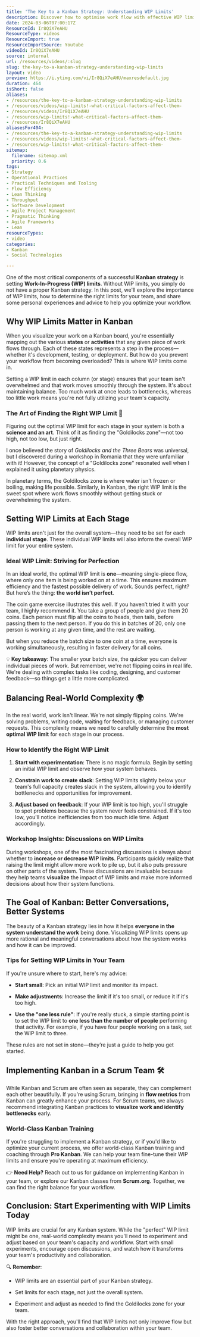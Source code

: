 ```yaml
---
title: 'The Key to a Kanban Strategy: Understanding WIP Limits'
description: Discover how to optimise work flow with effective WIP limits! Learn critical factors for establishing them as a Kanban strategist. Watch now!
date: 2024-03-06T07:00:17Z
ResourceId: Ir8QiX7eAHU
ResourceType: videos
ResourceImport: true
ResourceImportSource: Youtube
videoId: Ir8QiX7eAHU
source: internal
url: /resources/videos/:slug
slug: the-key-to-a-kanban-strategy-understanding-wip-limits
layout: video
preview: https://i.ytimg.com/vi/Ir8QiX7eAHU/maxresdefault.jpg
duration: 464
isShort: false
aliases:
- /resources/the-key-to-a-kanban-strategy-understanding-wip-limits
- /resources/videos/wip-limits!-what-critical-factors-affect-them-
- /resources/videos/Ir8QiX7eAHU
- /resources/wip-limits!-what-critical-factors-affect-them-
- /resources/Ir8QiX7eAHU
aliasesFor404:
- /resources/the-key-to-a-kanban-strategy-understanding-wip-limits
- /resources/videos/wip-limits!-what-critical-factors-affect-them-
- /resources/wip-limits!-what-critical-factors-affect-them-
sitemap:
  filename: sitemap.xml
  priority: 0.6
tags:
- Strategy
- Operational Practices
- Practical Techniques and Tooling
- Flow Efficiency
- Lean Thinking
- Throughput
- Software Development
- Agile Project Management
- Pragmatic Thinking
- Agile Frameworks
- Lean
resourceTypes:
- video
categories:
- Kanban
- Social Technologies

---
```

One of the most critical components of a successful **Kanban strategy** is setting **Work-In-Progress (WIP) limits**. Without WIP limits, you simply do not have a proper Kanban strategy. In this post, we'll explore the importance of WIP limits, how to determine the right limits for your team, and share some personal experiences and advice to help you optimize your workflow.

## **Why WIP Limits Matter in Kanban**

When you visualize your work on a Kanban board, you're essentially mapping out the various **states** or **activities** that any given piece of work flows through. Each of these states represents a step in the process—whether it's development, testing, or deployment. But how do you prevent your workflow from becoming overloaded? This is where WIP limits come in.

Setting a WIP limit in each column (or stage) ensures that your team isn't overwhelmed and that work moves smoothly through the system. It's about maintaining balance. Too much work at once leads to bottlenecks, whereas too little work means you're not fully utilizing your team's capacity.

### **The Art of Finding the Right WIP Limit** **🎨**

Figuring out the optimal WIP limit for each stage in your system is both a **science and an art**. Think of it as finding the "Goldilocks zone"—not too high, not too low, but just right.

I once believed the story of _Goldilocks and the Three Bears_ was universal, but I discovered during a workshop in Romania that they were unfamiliar with it! However, the concept of a "Goldilocks zone" resonated well when I explained it using planetary physics.

In planetary terms, the Goldilocks zone is where water isn't frozen or boiling, making life possible. Similarly, in Kanban, the right WIP limit is the sweet spot where work flows smoothly without getting stuck or overwhelming the system.

## **Setting WIP Limits at Each Stage**

WIP limits aren't just for the overall system—they need to be set for each **individual stage**. These individual WIP limits will also inform the overall WIP limit for your entire system.

### **Ideal WIP Limit: Striving for Perfection**

In an ideal world, the optimal WIP limit is **one**—meaning single-piece flow, where only one item is being worked on at a time. This ensures maximum efficiency and the fastest possible delivery of work. Sounds perfect, right? But here’s the thing: **the world isn’t perfect**.

The coin game exercise illustrates this well. If you haven’t tried it with your team, I highly recommend it. You take a group of people and give them 20 coins. Each person must flip all the coins to heads, then tails, before passing them to the next person. If you do this in batches of 20, only one person is working at any given time, and the rest are waiting.

But when you reduce the batch size to one coin at a time, everyone is working simultaneously, resulting in faster delivery for all coins.

💡 **Key takeaway**: The smaller your batch size, the quicker you can deliver individual pieces of work. But remember, we're not flipping coins in real life. We're dealing with complex tasks like coding, designing, and customer feedback—so things get a little more complicated.

## **Balancing Real-World Complexity** **🌍**

In the real world, work isn't linear. We're not simply flipping coins. We're solving problems, writing code, waiting for feedback, or managing customer requests. This complexity means we need to carefully determine the **most optimal WIP limit** for each stage in our process.

### **How to Identify the Right WIP Limit**

1. **Start with experimentation**: There is no magic formula. Begin by setting an initial WIP limit and observe how your system behaves.

3. **Constrain work to create slack**: Setting WIP limits slightly below your team's full capacity creates slack in the system, allowing you to identify bottlenecks and opportunities for improvement.

5. **Adjust based on feedback**: If your WIP limit is too high, you'll struggle to spot problems because the system never feels constrained. If it's too low, you'll notice inefficiencies from too much idle time. Adjust accordingly.

### **Workshop Insights: Discussions on WIP Limits**

During workshops, one of the most fascinating discussions is always about whether to **increase or decrease WIP limits**. Participants quickly realize that raising the limit might allow more work to pile up, but it also puts pressure on other parts of the system. These discussions are invaluable because they help teams **visualize** the impact of WIP limits and make more informed decisions about how their system functions.

## **The Goal of Kanban: Better Conversations, Better Systems**

The beauty of a Kanban strategy lies in how it helps **everyone in the system understand the work** being done. Visualizing WIP limits opens up more rational and meaningful conversations about how the system works and how it can be improved.

### **Tips for Setting WIP Limits in Your Team**

If you're unsure where to start, here's my advice:

- **Start small**: Pick an initial WIP limit and monitor its impact.

- **Make adjustments**: Increase the limit if it's too small, or reduce it if it's too high.

- **Use the "one less rule"**: If you're really stuck, a simple starting point is to set the WIP limit to **one less than the number of people** performing that activity. For example, if you have four people working on a task, set the WIP limit to three.

These rules are not set in stone—they’re just a guide to help you get started.

## **Implementing Kanban in a Scrum Team** **🛠️**

While Kanban and Scrum are often seen as separate, they can complement each other beautifully. If you're using Scrum, bringing in **flow metrics** from Kanban can greatly enhance your process. For Scrum teams, we always recommend integrating Kanban practices to **visualize work and identify bottlenecks** early.

### **World-Class Kanban Training**

If you're struggling to implement a Kanban strategy, or if you'd like to optimize your current process, we offer world-class Kanban training and coaching through **Pro Kanban**. We can help your team fine-tune their WIP limits and ensure you're operating at maximum efficiency.

👉 **Need Help?** Reach out to us for guidance on implementing Kanban in your team, or explore our Kanban classes from **Scrum.org**. Together, we can find the right balance for your workflow.

## **Conclusion: Start Experimenting with WIP Limits Today**

WIP limits are crucial for any Kanban system. While the "perfect" WIP limit might be one, real-world complexity means you'll need to experiment and adjust based on your team's capacity and workflow. Start with small experiments, encourage open discussions, and watch how it transforms your team's productivity and collaboration.

🔍 **Remember**:

- WIP limits are an essential part of your Kanban strategy.

- Set limits for each stage, not just the overall system.

- Experiment and adjust as needed to find the Goldilocks zone for your team.

With the right approach, you'll find that WIP limits not only improve flow but also foster better conversations and collaboration within your team.
